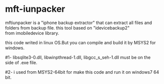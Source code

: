 # mft-iunpacker
mftiunpacker is a "iphone backup extractor" that can extract all files and folders from backup file. this tool based on "idevicebackup2" from imobiledevice library.  

this code writed in linux OS.But you can compile and build it by MSYS2 for windows.

#1- libsqlite3-0.dll, libwinpthread-1.dll, libgcc_s_seh-1.dll must be on the side of .exe file.

#2- i used from MSYS2-64bit for make this code and run it on windows7 64 bit.
